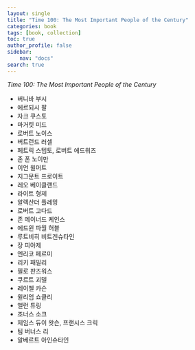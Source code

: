 ```yaml
---
layout: single
title: "Time 100: The Most Important People of the Century"
categories: book
tags: [book, collection]
toc: true
author_profile: false
sidebar:
    nav: "docs"
search: true
---
```


*Time 100: The Most Important People of the Century*

- 버니바 부시
- 에르되시 팔
- 자크 쿠스토
- 마거릿 미드
- 로버트 노이스
- 버트런드 러셀
- 페트릭 스텝토, 로버트 에드워즈
- 존 폰 노이만
- 이언 윌머트
- 지그문트 프로이트
- 레오 베이클랜드
- 라이트 형제
- 알렉산더 플레밍
- 로버트 고다드
- 존 메이너드 케인스
- 에드윈 파월 허블
- 루트비히 비트겐슈타인
- 장 피아제
- 엔리코 페르미
- 리키 패밀리
- 필로 판즈워스
- 쿠르트 괴델
- 레이첼 카슨
- 윌리엄 쇼클리
- 앨런 튜링
- 조너스 소크
- 제임스 듀이 왓슨, 프랜시스 크릭
- 팀 버너스 리
- 알베르트 아인슈타인
